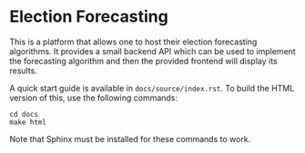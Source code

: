 Election Forecasting
====================================

This is a platform that allows one to host their election forecasting algorithms. It provides a small backend API
which can be used to implement the forecasting algorithm and then the provided frontend will display its results.

A quick start guide is available in `docs/source/index.rst`. To build the HTML version of this, use the following commands:

```
cd docs
make html
```

Note that Sphinx must be installed for these commands to work.
